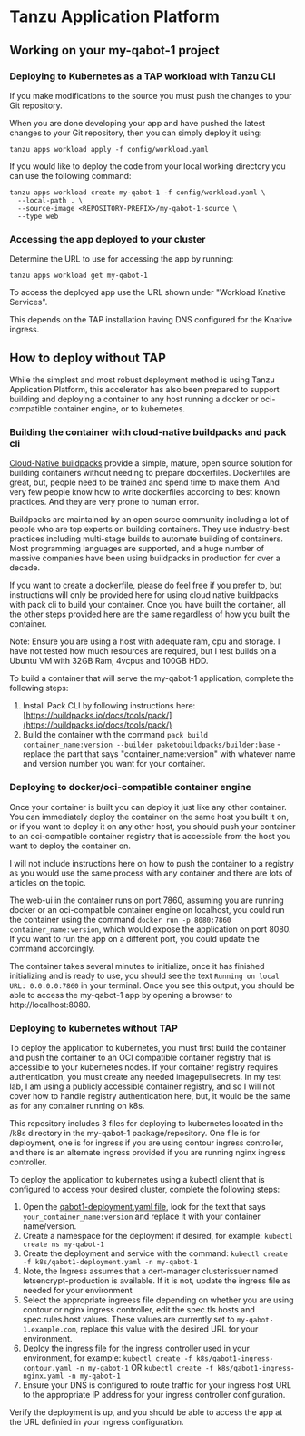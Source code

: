 # Tanzu Application Platform

## Working on your my-qabot-1 project

### Deploying to Kubernetes as a TAP workload with Tanzu CLI

If you make modifications to the source you must push the changes to your Git repository.

When you are done developing your app and have pushed the latest changes to your Git repository, then you can simply deploy it using:

```
tanzu apps workload apply -f config/workload.yaml
```

If you would like to deploy the code from your local working directory you can use the following command:

```
tanzu apps workload create my-qabot-1 -f config/workload.yaml \
  --local-path . \
  --source-image <REPOSITORY-PREFIX>/my-qabot-1-source \
  --type web
```

### Accessing the app deployed to your cluster

Determine the URL to use for accessing the app by running:

```
tanzu apps workload get my-qabot-1
```

To access the deployed app use the URL shown under "Workload Knative Services".

This depends on the TAP installation having DNS configured for the Knative ingress.

## How to deploy without TAP

While the simplest and most robust deployment method is using Tanzu Application Platform, this accelerator has also been prepared to support building and deploying a container to any host running a docker or oci-compatible container engine, or to kubernetes.

### Building the container with cloud-native buildpacks and pack cli

[Cloud-Native buildpacks](https://buildpacks.io/) provide a simple, mature, open source solution for building containers without needing to prepare dockerfiles. Dockerfiles are great, but, people need to be trained and spend time to make them. And very few people know how to write dockerfiles according to best known practices. And they are very prone to human error.

Buildpacks are maintained by an open source community including a lot of people who are top experts on building containers. They use industry-best practices including multi-stage builds to automate building of containers. Most programming languages are supported, and a huge number of massive companies have been using buildpacks in production for over a decade. 

If you want to create a dockerfile, please do feel free if you prefer to, but instructions will only be provided here for using cloud native buildpacks with pack cli to build your container. Once you have built the container, all the other steps provided here are the same regardless of how you built the container.

Note: Ensure you are using a host with adequate ram, cpu and storage. I have not tested how much resources are required, but I test builds on a Ubuntu VM with 32GB Ram, 4vcpus and 100GB HDD.

To build a container that will serve the my-qabot-1 application, complete the following steps:

1. Install Pack CLI by following instructions here: [https://buildpacks.io/docs/tools/pack/](https://buildpacks.io/docs/tools/pack/)
2. Build the container with the command `pack build container_name:version --builder paketobuildpacks/builder:base` - replace the part that says "container_name:version" with whatever name and version number you want for your container.

### Deploying to docker/oci-compatible container engine

Once your container is built you can deploy it just like any other container. You can immediately deploy the container on the same host you built it on, or if you want to deploy it on any other host, you should push your container to an oci-compatible container registry that is accessible from the host you want to deploy the container on. 

I will not include instructions here on how to push the container to a registry as you would use the same process with any container and there are lots of articles on the topic. 

The web-ui in the container runs on port 7860, assuming you are running docker or an oci-compatible container engine on localhost, you could run the container using the command `docker run -p 8080:7860 container_name:version`, which would expose the application on port 8080. If you want to run the app on a different port, you could update the command accordingly. 

The container takes several minutes to initialize, once it has finished initializing and is ready to use, you should see the text `Running on local URL: 0.0.0.0:7860` in your terminal. Once you see this output, you should be able to access the my-qabot-1 app by opening a browser to http://localhost:8080.


### Deploying to kubernetes without TAP

To deploy the application to kubernetes, you must first build the container and push the container to an OCI compatible container registry that is accessible to your kubernetes nodes. If your container registry requires authentication, you must create any needed imagepullsecrets. In my test lab, I am using a publicly accessible container registry, and so I will not cover how to handle registry authentication here, but, it would be the same as for any container running on k8s. 

This repository includes 3 files for deploying to kubernetes located in the /k8s directory in the my-qabot-1 package/repository. One file is for deployment, one is for ingress if you are using contour ingress controller, and there is an alternate ingress provided if you are running nginx ingress controller. 

To deploy the application to kubernetes using a kubectl client that is configured to access your desired cluster, complete the following steps:

1. Open the [qabot1-deployment.yaml file](k8s/qabot1-deployment.yaml), look for the text that says `your_container_name:version` and replace it with your container name/version.
2. Create a namespace for the deployment if desired, for example: `kubectl create ns my-qabot-1`
3. Create the deployment and service with the command: `kubectl create -f k8s/qabot1-deployment.yaml -n my-qabot-1`
4. Note, the Ingress assumes that a cert-manager clusterissuer named letsencrypt-production is available. If it is not, update the ingress file as needed for your environment
5. Select the appropriate ingreess file depending on whether you are using contour or nginx ingress controller, edit the spec.tls.hosts and spec.rules.host values. These values are currently set to `my-qabot-1.example.com`, replace this value with the desired URL for your environment.
6. Deploy the ingress file for the ingress controller used in your environment, for example: `kubectl create -f k8s/qabot1-ingress-contour.yaml -n my-qabot-1` OR `kubectl create -f k8s/qabot1-ingress-nginx.yaml -n my-qabot-1`
7. Ensure your DNS is configured to route traffic for your ingress host URL to the appropriate IP address for your ingress controller configuration. 

Verify the deployment is up, and you should be able to access the app at the URL definied in your ingress configuration. 


